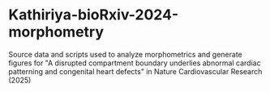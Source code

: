 # Kathiriya-bioRxiv-2024-morphometry
Source data and scripts used to analyze morphometrics and generate figures for "A disrupted compartment boundary underlies abnormal cardiac patterning and congenital heart defects" in Nature Cardiovascular Research (2025)
